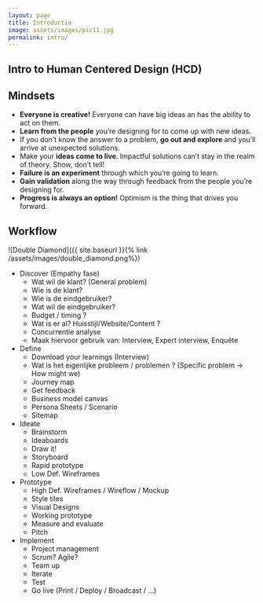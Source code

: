 ```yaml
---
layout: page
title: Introductie
image: assets/images/pic11.jpg
permalink: intro/
---
```


## Intro to Human Centered Design (HCD)

## Mindsets

- **Everyone is creative!** Everyone can have big ideas an has the ability to act on them.​
- **Learn from the people** you’re designing for to come up with new ideas.​
- If you don’t know the answer to a problem, **go out and explore** and you’ll arrive at unexpected solutions.​
- Make your **ideas come to live**. Impactful solutions can’t stay in the realm of theory. Show, don’t tell!​
- **Failure is an experiment** through which you’re going to learn.​
- **Gain validation** along the way through feedback from the people you’re designing for.​
- **Progress is always an option!** Optimism is the thing that drives you forward.​

## Workflow

![Double Diamond]({{ site.baseurl }}{% link /assets/images/double_diamond.png%})

- Discover (Empathy fase)
    - Wat wil de klant? (General problem)
    - Wie is de klant?
    - Wie is de eindgebruiker?
    - Wat wil de eindgebruiker?
    - Budget / timing ?
    - Wat is er al? Huisstijl/Website/Content ?
    - Concurrentie analyse
    - Maak hiervoor gebruik van: Interview, Expert interview, Enquête
- Define
    - Download your learnings (Interview)
    - Wat is het eigenlijke probleem / problemen ? (Specific problem -> How might we)
    - Journey map
    - Get feedback
    - Business model canvas
    - Persona Sheets / Scenario
    - Sitemap
- Ideate
    - Brainstorm
    - Ideaboards
    - Draw it!
    - Storyboard
    - Rapid prototype
    - Low Def. Wireframes
- Prototype
    - High Def. Wireframes / Wireflow / Mockup
    - Style tiles
    - Visual Designs
    - Working prototype
    - Measure and evaluate
    - Pitch
- Implement
    - Project management
    - Scrum? Agile?
    - Team up
    - Iterate
    - Test
    - Go live (Print / Deploy / Broadcast / ...)
